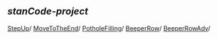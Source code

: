 ## *stanCode-project*
[StepUp](https://github.com/Christine711/stanCode-project/blob/main/stanCode-project/StepUp.py)/
[MoveToTheEnd](https://github.com/Christine711/stanCode-project/blob/main/stanCode-project/MoveToTheEnd.py)/
[PotholeFilling](https://github.com/Christine711/stanCode-project/blob/main/stanCode-project/PotholeFilling.py)/
[BeeperRow](https://github.com/Christine711/stanCode-project/blob/main/stanCode-project/BeeperRow.py)/
[BeeperRowAdv](https://github.com/Christine711/stanCode-project/blob/main/stanCode-project/BeeperRowAdv.py)/
